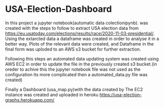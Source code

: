 # USA-Election-Dashboard

In this project a jupyter notebook(automatic data colectionipynb). was created with the steps to follow to extract USA election data from https://eu.usatoday.com/elections/results/race/2020-11-03-presidential/.
Using the extarcted data a dataframe was created in order to analyse it in a better way.
Plots of the relevant data were created, and Dataframe in the final form was uploded to an AWS s3 bucket for further extraction.

Following this steps an automated data updating system was created using AWS EC2 in order to update the file in the previously created s3 bucket.(in oreder to achive this the jupyter notebook file was not used as the configuration its more complicated then a automated_data.py file was created)

Finally a Dashboard (usa_map.py)with the data created by The EC2 instance was created and uploaded in heroku https://usa-election-graphs.herokuapp.com/
